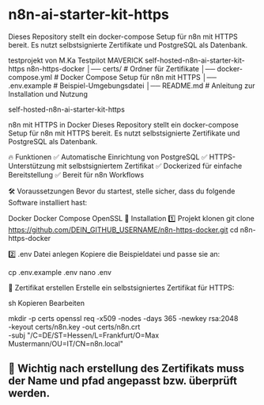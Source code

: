 # n8n-ai-starter-kit-https
Dieses Repository stellt ein docker-compose Setup für n8n mit HTTPS bereit. Es nutzt selbstsignierte Zertifikate und PostgreSQL als Datenbank.

testprojekt von M.Ka Testpilot MAVERICK self-hosted-n8n-ai-starter-kit-https
n8n-https-docker │── certs/ # Ordner für Zertifikate │── docker-compose.yml # Docker Compose Setup für n8n mit HTTPS │── .env.example # Beispiel-Umgebungsdatei │── README.md # Anleitung zur Installation und Nutzung

self-hosted-n8n-ai-starter-kit-https

n8n mit HTTPS in Docker
Dieses Repository stellt ein docker-compose Setup für n8n mit HTTPS bereit. Es nutzt selbstsignierte Zertifikate und PostgreSQL als Datenbank.

🔥 Funktionen
✅ Automatische Einrichtung von PostgreSQL
✅ HTTPS-Unterstützung mit selbstsigniertem Zertifikat
✅ Dockerized für einfache Bereitstellung
✅ Bereit für n8n Workflows

🛠 Voraussetzungen
Bevor du startest, stelle sicher, dass du folgende Software installiert hast:

Docker
Docker Compose
OpenSSL
📌 Installation
1️⃣ Projekt klonen
git clone https://github.com/DEIN_GITHUB_USERNAME/n8n-https-docker.git
cd n8n-https-docker



2️⃣ .env Datei anlegen
Kopiere die Beispieldatei und passe sie an:


cp .env.example .env
nano .env



🔐 Zertifikat erstellen
Erstelle ein selbstsigniertes Zertifikat für HTTPS:

sh
Kopieren
Bearbeiten

mkdir -p certs
openssl req -x509 -nodes -days 365 -newkey rsa:2048 \
    -keyout certs/n8n.key -out certs/n8n.crt \
    -subj "/C=DE/ST=Hessen/L=Frankfurt/O=Max Mustermann/OU=IT/CN=n8n.local"








## 📌 Wichtig nach erstellung des Zertifikats muss der Name und pfad angepasst bzw. überprüft werden. 
